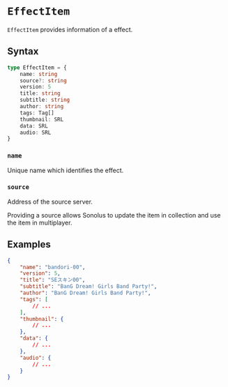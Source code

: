 # `EffectItem`

`EffectItem` provides information of a effect.

## Syntax

```ts
type EffectItem = {
    name: string
    source?: string
    version: 5
    title: string
    subtitle: string
    author: string
    tags: Tag[]
    thumbnail: SRL
    data: SRL
    audio: SRL
}
```

### `name`

Unique name which identifies the effect.

### `source`

Address of the source server.

Providing a source allows Sonolus to update the item in collection and use the item in multiplayer.

## Examples

```json
{
    "name": "bandori-00",
    "version": 5,
    "title": "SEスキン00",
    "subtitle": "BanG Dream! Girls Band Party!",
    "author": "BanG Dream! Girls Band Party!",
    "tags": [
        // ...
    ],
    "thumbnail": {
        // ...
    },
    "data": {
        // ...
    },
    "audio": {
        // ...
    }
}
```
